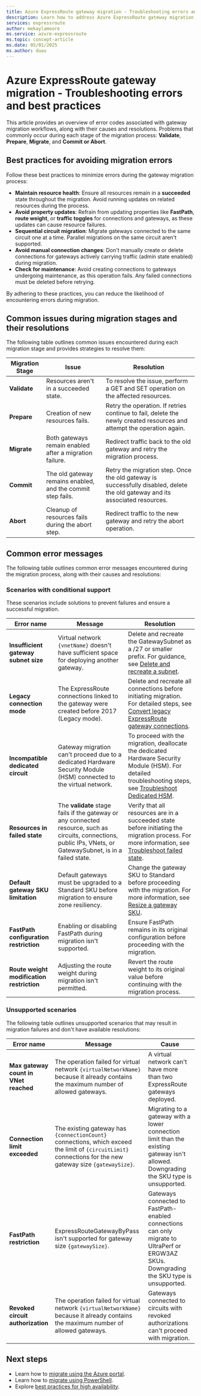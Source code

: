 ```yaml
---
title: Azure ExpressRoute gateway migration - Troubleshooting errors and best practices
description: Learn how to address Azure ExpressRoute gateway migration errors and implement best practices for a seamless migration process. Resolve frequent challenges and prevent common mistakes.
services: expressroute
author: mekaylamoore
ms.service: azure-expressroute
ms.topic: concept-article
ms.date: 05/01/2025
ms.author: duau
---
```


# Azure ExpressRoute gateway migration - Troubleshooting errors and best practices

This article provides an overview of error codes associated with gateway migration workflows, along with their causes and resolutions. Problems that commonly occur during each stage of the migration process: **Validate**, **Prepare**, **Migrate**, and **Commit or Abort**. 

## Best practices for avoiding migration errors

Follow these best practices to minimize errors during the gateway migration process:

* **Maintain resource health**: Ensure all resources remain in a **succeeded** state throughout the migration. Avoid running updates on related resources during the process.
* **Avoid property updates**: Refrain from updating properties like **FastPath**, **route weight**, or **traffic toggles** for connections and gateways, as these updates can cause resource failures.
* **Sequential circuit migration**: Migrate gateways connected to the same circuit one at a time. Parallel migrations on the same circuit aren't supported.
* **Avoid manual connection changes**: Don't manually create or delete connections for gateways actively carrying traffic (admin state enabled) during migration.
* **Check for maintenance**: Avoid creating connections to gateways undergoing maintenance, as this operation fails. Any failed connections must be deleted before retrying.

By adhering to these practices, you can reduce the likelihood of encountering errors during migration.

## Common issues during migration stages and their resolutions

The following table outlines common issues encountered during each migration stage and provides strategies to resolve them:

| Migration Stage | Issue | Resolution |
|-----------------|-------|------------|
| **Validate**    | Resources aren't in a succeeded state. | To resolve the issue, perform a GET and SET operation on the affected resources. |
| **Prepare**     | Creation of new resources fails. | Retry the operation. If retries continue to fail, delete the newly created resources and attempt the operation again. |
| **Migrate**     | Both gateways remain enabled after a migration failure. | Redirect traffic back to the old gateway and retry the migration process. |
| **Commit**      | The old gateway remains enabled, and the commit step fails. | Retry the migration step. Once the old gateway is successfully disabled, delete the old gateway and its associated resources. |
| **Abort**       | Cleanup of resources fails during the abort step. | Redirect traffic to the new gateway and retry the abort operation. |

## Common error messages

The following table outlines common error messages encountered during the migration process, along with their causes and resolutions:

### Scenarios with conditional support

These scenarios include solutions to prevent failures and ensure a successful migration.

| Error name | Message | Resolution |
|------------|---------|------------|
| **Insufficient gateway subnet size** | Virtual network `{vnetName}` doesn't have sufficient space for deploying another gateway. | Delete and recreate the GatewaySubnet as a /27 or smaller prefix. For guidance, see [Delete and recreate a subnet](../virtual-network/virtual-network-manage-subnet.md). |
| **Legacy connection mode** | The ExpressRoute connections linked to the gateway were created before 2017 (Legacy mode). | Delete and recreate all connections before initiating migration. For detailed steps, see [Convert legacy ExpressRoute gateway connections](howto-recreate-connections.md). |
| **Incompatible dedicated circuit** | Gateway migration can't proceed due to a dedicated Hardware Security Module (HSM) connected to the virtual network. | To proceed with the migration, deallocate the dedicated Hardware Security Module (HSM). For detailed troubleshooting steps, see [Troubleshoot Dedicated HSM](/azure/dedicated-hsm/troubleshoot). |
| **Resources in failed state** | The **validate** stage fails if the gateway or any connected resource, such as circuits, connections, public IPs, VNets, or GatewaySubnet, is in a failed state. | Verify that all resources are in a succeeded state before initiating the migration process. For more information, see [Troubleshoot failed state](../networking/troubleshoot-failed-state.md).|
| **Default gateway SKU limitation** | Default gateways must be upgraded to a Standard SKU before migration to ensure zone resiliency. | Change the gateway SKU to Standard before proceeding with the migration. For more information, see [Resize a gateway SKU](expressroute-howto-add-gateway-resource-manager.md#resize-a-gateway). |
| **FastPath configuration restriction** | Enabling or disabling FastPath during migration isn't supported. | Ensure FastPath remains in its original configuration before proceeding with the migration. |
| **Route weight modification restriction** | Adjusting the route weight during migration isn't permitted. | Revert the route weight to its original value before continuing with the migration process. |

### Unsupported scenarios

The following table outlines unsupported scenarios that may result in migration failures and don't have available resolutions:

| Error name | Message | Cause |
|--|--|--|
| **Max gateway count in VNet reached** | The operation failed for virtual network `{virtualNetworkName}` because it already contains the maximum number of allowed gateways. | A virtual network can't have more than two ExpressRoute gateways deployed. |
| **Connection limit exceeded** | The existing gateway has `{connectionCount}` connections, which exceed the limit of `{circuitLimit}` connections for the new gateway size `{gatewaySize}`. | Migrating to a gateway with a lower connection limit than the existing gateway isn't allowed. Downgrading the SKU type is unsupported. |
| **FastPath restriction** | ExpressRouteGatewayByPass isn't supported for gateway size `{gatewaySize}`. | Gateways connected to FastPath-enabled connections can only migrate to UltraPerf or ERGW3AZ SKUs. Downgrading the SKU type is unsupported. |
| **Revoked circuit authorization** | The operation failed for virtual network `{virtualNetworkName}` because it already contains the maximum number of allowed gateways. | Gateways connected to circuits with revoked authorizations can't proceed with migration. |

## Next steps

* Learn how to [migrate using the Azure portal](expressroute-howto-gateway-migration-portal.md).
* Learn how to [migrate using PowerShell](expressroute-howto-gateway-migration-powershell.md).
* Explore [best practices for high availability](designing-for-high-availability-with-expressroute.md).
